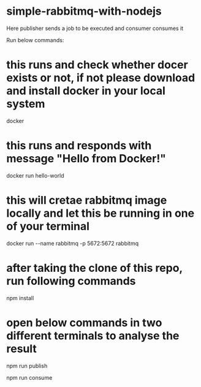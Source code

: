 # simple-rabbitmq-with-nodejs
Here publisher sends a job to be executed and consumer consumes it


Run below commands:

# this runs and check whether docer exists or not, if not please download and install docker in your local system
docker

# this runs and responds with message "Hello from Docker!" 
docker run hello-world

# this will cretae rabbitmq image locally and let this be running in one of your terminal
docker run --name rabbitmq -p 5672:5672 rabbitmq

# after taking the clone of this repo, run following commands
npm install

# open below commands in  two different terminals to analyse the result 
npm run publish

npm run consume